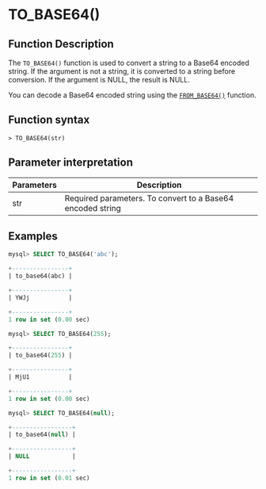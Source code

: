 # TO\_BASE64()

## Function Description

The `TO_BASE64()` function is used to convert a string to a Base64 encoded string. If the argument is not a string, it is converted to a string before conversion. If the argument is NULL, the result is NULL.

You can decode a Base64 encoded string using the [`FROM_BASE64()`](from_base64.md) function.

## Function syntax

```
> TO_BASE64(str)
```

## Parameter interpretation

| Parameters | Description |
| ---- | ---- |
| str | Required parameters. To convert to a Base64 encoded string |

## Examples

```SQL
mysql> SELECT TO_BASE64('abc');

+----------------+
| to_base64(abc) |

+----------------+
| YWJj           |

+----------------+
1 row in set (0.00 sec)

mysql> SELECT TO_BASE64(255);

+----------------+
| to_base64(255) |

+----------------+
| MjU1           |

+----------------+
1 row in set (0.00 sec)

mysql> SELECT TO_BASE64(null);

+-----------------+
| to_base64(null) |

+-----------------+
| NULL            |

+-----------------+
1 row in set (0.01 sec)
```
